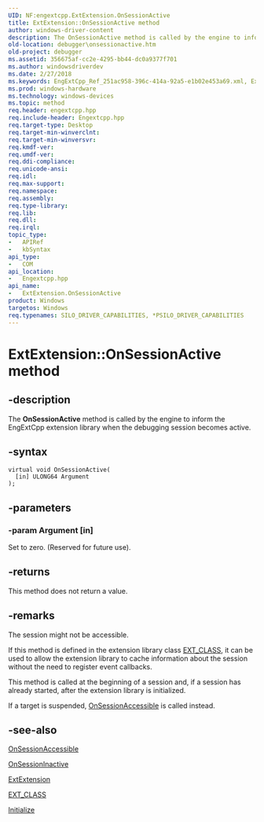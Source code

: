 ```yaml
---
UID: NF:engextcpp.ExtExtension.OnSessionActive
title: ExtExtension::OnSessionActive method
author: windows-driver-content
description: The OnSessionActive method is called by the engine to inform the EngExtCpp extension library when the debugging session becomes active.
old-location: debugger\onsessionactive.htm
old-project: debugger
ms.assetid: 356675af-cc2e-4295-bb44-dc0a9377f701
ms.author: windowsdriverdev
ms.date: 2/27/2018
ms.keywords: EngExtCpp_Ref_251ac958-396c-414a-92a5-e1b02e453a69.xml, ExtExtension, ExtExtension class [Windows Debugging], OnSessionActive method, ExtExtension::OnSessionActive, OnSessionActive method [Windows Debugging], OnSessionActive method [Windows Debugging], ExtExtension class, OnSessionActive,ExtExtension.OnSessionActive, debugger.onsessionactive
ms.prod: windows-hardware
ms.technology: windows-devices
ms.topic: method
req.header: engextcpp.hpp
req.include-header: Engextcpp.hpp
req.target-type: Desktop
req.target-min-winverclnt: 
req.target-min-winversvr: 
req.kmdf-ver: 
req.umdf-ver: 
req.ddi-compliance: 
req.unicode-ansi: 
req.idl: 
req.max-support: 
req.namespace: 
req.assembly: 
req.type-library: 
req.lib: 
req.dll: 
req.irql: 
topic_type:
-	APIRef
-	kbSyntax
api_type:
-	COM
api_location:
-	Engextcpp.hpp
api_name:
-	ExtExtension.OnSessionActive
product: Windows
targetos: Windows
req.typenames: SILO_DRIVER_CAPABILITIES, *PSILO_DRIVER_CAPABILITIES
---
```


# ExtExtension::OnSessionActive method


## -description


The <b>OnSessionActive</b> method is called by the engine to inform the EngExtCpp extension library when the debugging session becomes active.


## -syntax


````
virtual void OnSessionActive(
  [in] ULONG64 Argument
);
````


## -parameters




### -param Argument [in]

Set to zero. (Reserved for future use).


## -returns



This method does not return a value.




## -remarks



The session might not be accessible.

If this method is defined in the extension library class <a href="https://msdn.microsoft.com/library/windows/hardware/ff544508">EXT_CLASS</a>, it can be used to allow the extension library to cache information about the session without the need to register event callbacks.

This method is called at the beginning of a session and, if a session has already started, after the extension library is initialized.

If a target is suspended, <a href="..\engextcpp\nf-engextcpp-extextension-onsessionaccessible.md">OnSessionAccessible</a> is called instead.




## -see-also

<a href="..\engextcpp\nf-engextcpp-extextension-onsessionaccessible.md">OnSessionAccessible</a>



<a href="..\engextcpp\nf-engextcpp-extextension-onsessioninactive.md">OnSessionInactive</a>



<a href="https://msdn.microsoft.com/library/windows/hardware/ff543981">ExtExtension</a>



<a href="https://msdn.microsoft.com/library/windows/hardware/ff544508">EXT_CLASS</a>



<a href="..\engextcpp\nf-engextcpp-extextension-initialize.md">Initialize</a>



 

 


